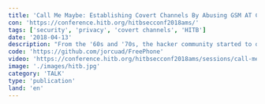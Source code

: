 ```yaml
---
title: 'Call Me Maybe: Establishing Covert Channels By Abusing GSM AT Commands'
con: 'https://conference.hitb.org/hitbsecconf2018ams/'
tags: ['security', 'privacy', 'covert channels', 'HITB']
date: '2018-04-13'
description: "From the '60s and '70s, the hacker community started to design tools and procedures in order to take advantage of telephone networks (such as blue boxes, phreaking, etc.). These oldschool hacking stuff is coming back with the commercialitation of cheap open hardware which establish new threats."
code: 'https://github.com/jorcuad/FreePhone'
video: 'https://conference.hitb.org/hitbsecconf2018ams/sessions/call-me-maybe-establishing-covert-channels-by-abusing-gsm-at-commands/'
image: './images/hitb.jpg'
category: 'TALK'
type: 'publication'
land: 'en'
---
```

